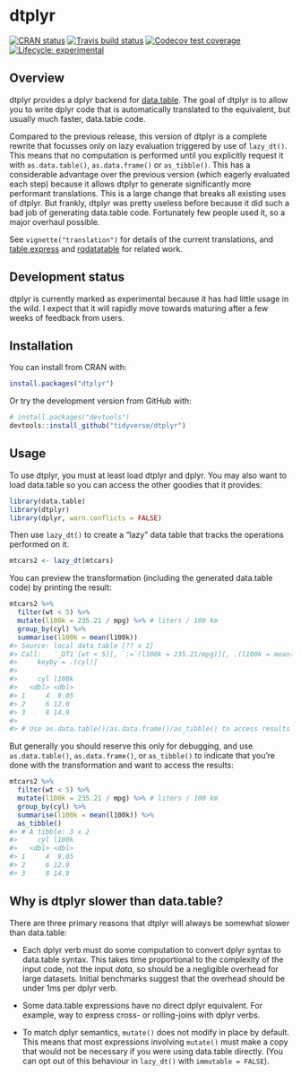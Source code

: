 
<!-- README.md is generated from README.Rmd. Please edit that file -->

# dtplyr

<!-- badges: start -->

[![CRAN
status](https://www.r-pkg.org/badges/version/dtplyr)](https://cran.r-project.org/package=dtplyr)
[![Travis build
status](https://travis-ci.org/tidyverse/dtplyr.svg?branch=master)](https://travis-ci.org/tidyverse/dtplyr)
[![Codecov test
coverage](https://codecov.io/gh/tidyverse/dtplyr/branch/master/graph/badge.svg)](https://codecov.io/gh/tidyverse/dtplyr?branch=master)
[![Lifecycle:
experimental](https://img.shields.io/badge/lifecycle-experimental-orange.svg)](https://www.tidyverse.org/lifecycle/#experimental)
<!-- badges: end -->

## Overview

dtplyr provides a dplyr backend for
[data.table](http://r-datatable.com/). The goal of dtplyr is to allow
you to write dplyr code that is automatically translated to the
equivalent, but usually much faster, data.table code.

Compared to the previous release, this version of dtplyr is a complete
rewrite that focusses only on lazy evaluation triggered by use of
`lazy_dt()`. This means that no computation is performed until you
explicitly request it with `as.data.table()`, `as.data.frame()` or
`as_tibble()`. This has a considerable advantage over the previous
version (which eagerly evaluated each step) because it allows dtplyr to
generate significantly more performant translations. This is a large
change that breaks all existing uses of dtplyr. But frankly, dtplyr was
pretty useless before because it did such a bad job of generating
data.table code. Fortunately few people used it, so a major overhaul
possible.

See `vignette("translation")` for details of the current translations,
and [table.express](https://github.com/asardaes/table.express) and
[rqdatatable](https://github.com/WinVector/rqdatatable/) for related
work.

## Development status

dtplyr is currently marked as experimental because it has had little
usage in the wild. I expect that it will rapidly move towards maturing
after a few weeks of feedback from users.

## Installation

You can install from CRAN with:

``` r
install.packages("dtplyr")
```

Or try the development version from GitHub with:

``` r
# install.packages("devtools")
devtools::install_github("tidyverse/dtplyr")
```

## Usage

To use dtplyr, you must at least load dtplyr and dplyr. You may also
want to load data.table so you can access the other goodies that it
provides:

``` r
library(data.table)
library(dtplyr)
library(dplyr, warn.conflicts = FALSE)
```

Then use `lazy_dt()` to create a “lazy” data table that tracks the
operations performed on it.

``` r
mtcars2 <- lazy_dt(mtcars)
```

You can preview the transformation (including the generated data.table
code) by printing the result:

``` r
mtcars2 %>% 
  filter(wt < 5) %>% 
  mutate(l100k = 235.21 / mpg) %>% # liters / 100 km
  group_by(cyl) %>% 
  summarise(l100k = mean(l100k))
#> Source: local data table [?? x 2]
#> Call:   `_DT1`[wt < 5][, `:=`(l100k = 235.21/mpg)][, .(l100k = mean(l100k)), 
#>     keyby = .(cyl)]
#> 
#>     cyl l100k
#>   <dbl> <dbl>
#> 1     4  9.05
#> 2     6 12.0 
#> 3     8 14.9 
#> 
#> # Use as.data.table()/as.data.frame()/as_tibble() to access results
```

But generally you should reserve this only for debugging, and use
`as.data.table()`, `as.data.frame()`, or `as_tibble()` to indicate that
you’re done with the transformation and want to access the results:

``` r
mtcars2 %>% 
  filter(wt < 5) %>% 
  mutate(l100k = 235.21 / mpg) %>% # liters / 100 km
  group_by(cyl) %>% 
  summarise(l100k = mean(l100k)) %>% 
  as_tibble()
#> # A tibble: 3 x 2
#>     cyl l100k
#>   <dbl> <dbl>
#> 1     4  9.05
#> 2     6 12.0 
#> 3     8 14.9
```

## Why is dtplyr slower than data.table?

There are three primary reasons that dtplyr will always be somewhat
slower than data.table:

  - Each dplyr verb must do some computation to convert dplyr syntax to
    data.table syntax. This takes time proportional to the complexity of
    the input code, not the input *data*, so should be a negligible
    overhead for large datasets. Initial benchmarks suggest that the
    overhead should be under 1ms per dplyr verb.

  - Some data.table expressions have no direct dplyr equivalent. For
    example, way to express cross- or rolling-joins with dplyr verbs.

  - To match dplyr semantics, `mutate()` does not modify in place by
    default. This means that most expressions involving `mutate()` must
    make a copy that would not be necessary if you were using data.table
    directly. (You can opt out of this behaviour in `lazy_dt()` with
    `immutable = FALSE`).
